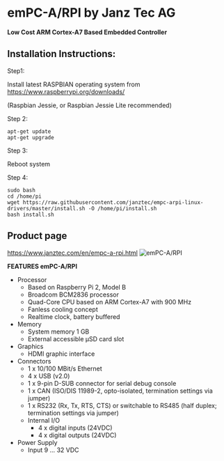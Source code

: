 # emPC-A/RPI by Janz Tec AG
**Low Cost ARM Cortex-A7 Based Embedded Controller**

## Installation Instructions:

Step1:

Install latest RASPBIAN operating system from https://www.raspberrypi.org/downloads/ 

(Raspbian Jessie, or Raspbian Jessie Lite recommended)

Step 2:
```
apt-get update
apt-get upgrade
```

Step 3:

Reboot system

Step 4:
```
sudo bash
cd /home/pi
wget https://raw.githubusercontent.com/janztec/empc-arpi-linux-drivers/master/install.sh -O /home/pi/install.sh
bash install.sh
```

## Product page
https://www.janztec.com/en/empc-a-rpi.html
![emPC-A/RPI](https://www.janztec.com/fileadmin/_processed_/csm_janztec_produkte_embedded_empc_a-pri_1_57fdb80040.jpg)

**FEATURES emPC-A/RPI**
* Processor 
  * Based on Raspberry Pi 2, Model B 
  * Broadcom BCM2836 processor 
  * Quad-Core CPU based on ARM Cortex-A7  with 900 MHz 
  * Fanless cooling concept 
  * Realtime clock, battery buffered 
* Memory 
  * System memory 1 GB 
  * External accessible µSD card slot  
* Graphics 
  * HDMI graphic interface  
* Connectors  
  * 1 x 10/100 MBit/s Ethernet 
  * 4 x USB (v2.0) 
  * 1 x 9-pin D-SUB connector for serial debug console 
  * 1 x CAN (ISO/DIS 11989-2, opto-isolated, termination settings via jumper) 
  * 1 x RS232 (Rx, Tx, RTS, CTS) or switchable to RS485 (half duplex; termination settings via jumper)  
  * Internal I/O  
    * 4 x digital inputs (24VDC) 
    * 4 x digital outputs (24VDC)  
* Power Supply  
  * Input 9 … 32 VDC 






